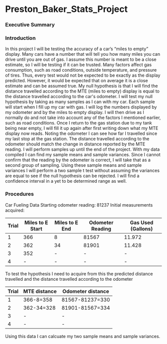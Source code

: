 # Preston_Baker_Stats_Project
### Executive Summary

### Introduction
  In this project I will be testing the accuracy of a car’s “miles to empty” display. Many cars have a number that will tell you how many miles you can drive until you are out of gas. I assume this number is meant to be a close estimate, so I will be testing if it can be trusted. Many factors affect gas consumption, such as road conditions, outside temperature, and pressure of tires. Thus, every test would not be expected to be exactly as the display predicted. However, it would be expected that on average it is a close estimate and can be assumed true. My null hypothesis is that I will find the distance travelled according to the MTE (miles to empty) display is equal to the distance travelled according to the car's odometer.
	I will test my null hypothesis by taking as many samples as I can with my car. Each sample will start when I fill up my car with gas. I will log the numbers displayed by my odometer and by the miles to empty display. I will then drive as I normally do and not take into account any of the factors I mentioned earlier, such as road conditions. Once I return to the gas station due to my tank being near empty, I will fill it up again after first writing down what my MTE display now reads. Noting the odometer I can see how far I travelled since my last stop at the gas station. The distance travelled according to the odometer should match the change in distance reported by the MTE reading. I will perform samples up until the end of the project. With my data compiled I can find my sample means and sample variances. Since I cannot confirm that the reading by the odometer is correct, I will take that as a second group of sampling. Using these sample means and sample variances I will perform a two sample t test without assuming the variances are equal to see if the null hypothesis can be rejected. I will find a confidence interval in a yet to be determined range as well.

### Procedures
Car Fueling Data
Starting odometer reading: 81237
Initial measurements acquired:

| Trial | Miles to E Start | Miles to E End | Odometer Reading | Gas Used (Gallons) |
| --- | --- | --- | --- | --- |
| 1 | 366 | 8 | 81567 | 11.972 |  
| 2 | 362 | 34 | 81901 | 11.428 |
| 3 | 352 | - | - | - |
| 4 | - | - | - | - |

To test the hypothesis I need to acquire from this the predicted distance travelled and the distance travelled according to the odometer

| Trial | MTE distance | Odometer distance |
| --- | --- | --- |
| 1 | 366-8=358 | 81567-81237=330 |
| 2 | 362-34=328 | 81901-81567=334 |
| 3 | - | - |
| 4 | - | - |

Using this data I can calcuate my two sample means and sample variances.
